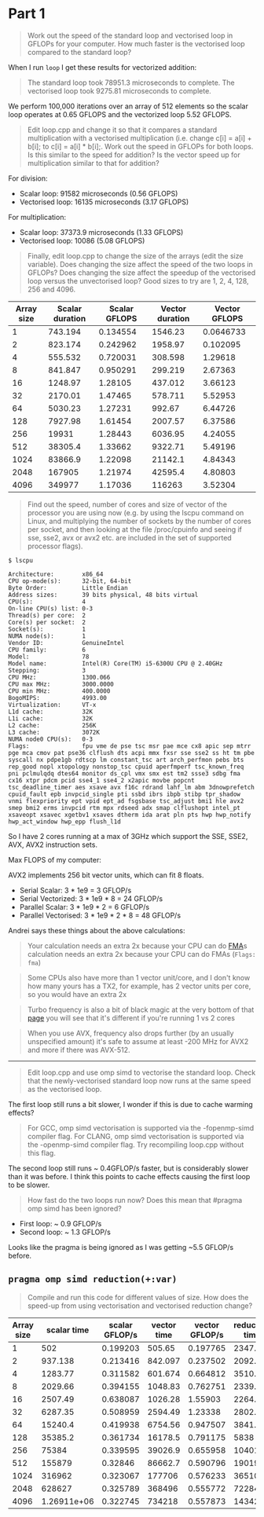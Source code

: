 # Part 1

> Work out the speed of the standard loop and vectorised loop in GFLOPs for your
> computer. How much faster is the vectorised loop compared to the standard
> loop?

When I run `loop` I get these results for vectorized addition:

> The standard loop took 78951.3 microseconds to complete.
> The vectorised loop took 9275.81 microseconds to complete.

We perform 100,000 iterations over an array of 512 elements so the scalar loop
operates at 0.65 GFLOPS and the vectorized loop 5.52 GFLOPS.

> Edit loop.cpp and change it so that it compares a standard multiplication with
> a vectorised multiplication (i.e. change c[i] = a[i] + b[i]; to c[i] = a[i] *
> b[i];. Work out the speed in GFLOPs for both loops. Is this similar to the
> speed for addition? Is the vector speed up for multiplication similar to that
> for addition?

For division:

- Scalar loop: 91582 microseconds (0.56 GFLOPS)
- Vectorised loop: 16135 microseconds (3.17 GFLOPS)

For multiplication:

- Scalar loop: 37373.9 microseconds (1.33 GFLOPS)
- Vectorised loop: 10086 (5.08 GFLOPS)

> Finally, edit loop.cpp to change the size of the arrays (edit the size
> variable). Does changing the size affect the speed of the two loops in GFLOPs?
> Does changing the size affect the speedup of the vectorised loop versus the
> unvectorised loop? Good sizes to try are 1, 2, 4, 128, 256 and 4096.

| Array size | Scalar duration | Scalar GFLOPS | Vector duration | Vector GFLOPS |
|------------|----------------|--------------|-----------------|---------------|
| 1 | 743.194 | 0.134554 | 1546.23 | 0.0646733 |
| 2 | 823.174 | 0.242962 | 1958.97 | 0.102095 |
| 4 | 555.532 | 0.720031 | 308.598 | 1.29618 |
| 8 | 841.847 | 0.950291 | 299.219 | 2.67363 |
| 16 | 1248.97 | 1.28105 | 437.012 | 3.66123 |
| 32 | 2170.01 | 1.47465 | 578.711 | 5.52953 |
| 64 | 5030.23 | 1.27231 | 992.67 | 6.44726 |
| 128 | 7927.98 | 1.61454 | 2007.57 | 6.37586 |
| 256 | 19931 | 1.28443 | 6036.95 | 4.24055 |
| 512 | 38305.4 | 1.33662 | 9322.71 | 5.49196 |
| 1024 | 83866.9 | 1.22098 | 21142.1 | 4.84343 |
| 2048 | 167905 | 1.21974 | 42595.4 | 4.80803 |
| 4096 | 349977 | 1.17036 | 116263 | 3.52304 |

> Find out the speed, number of cores and size of vector of the processor you
> are using now (e.g. by using the lscpu command on Linux, and multiplying the
> number of sockets by the number of cores per socket, and then looking at the
> file /proc/cpuinfo and seeing if sse, sse2, avx or avx2 etc. are included in
> the set of supported processor flags).

```
$ lscpu

Architecture:        x86_64
CPU op-mode(s):      32-bit, 64-bit
Byte Order:          Little Endian
Address sizes:       39 bits physical, 48 bits virtual
CPU(s):              4
On-line CPU(s) list: 0-3
Thread(s) per core:  2
Core(s) per socket:  2
Socket(s):           1
NUMA node(s):        1
Vendor ID:           GenuineIntel
CPU family:          6
Model:               78
Model name:          Intel(R) Core(TM) i5-6300U CPU @ 2.40GHz
Stepping:            3
CPU MHz:             1300.066
CPU max MHz:         3000.0000
CPU min MHz:         400.0000
BogoMIPS:            4993.00
Virtualization:      VT-x
L1d cache:           32K
L1i cache:           32K
L2 cache:            256K
L3 cache:            3072K
NUMA node0 CPU(s):   0-3
Flags:               fpu vme de pse tsc msr pae mce cx8 apic sep mtrr pge mca cmov pat pse36 clflush dts acpi mmx fxsr sse sse2 ss ht tm pbe syscall nx pdpe1gb rdtscp lm constant_tsc art arch_perfmon pebs bts rep_good nopl xtopology nonstop_tsc cpuid aperfmperf tsc_known_freq pni pclmulqdq dtes64 monitor ds_cpl vmx smx est tm2 ssse3 sdbg fma cx16 xtpr pdcm pcid sse4_1 sse4_2 x2apic movbe popcnt tsc_deadline_timer aes xsave avx f16c rdrand lahf_lm abm 3dnowprefetch cpuid_fault epb invpcid_single pti ssbd ibrs ibpb stibp tpr_shadow vnmi flexpriority ept vpid ept_ad fsgsbase tsc_adjust bmi1 hle avx2 smep bmi2 erms invpcid rtm mpx rdseed adx smap clflushopt intel_pt xsaveopt xsavec xgetbv1 xsaves dtherm ida arat pln pts hwp hwp_notify hwp_act_window hwp_epp flush_l1d
```

So I have 2 cores running at a max of 3GHz which support the SSE, SSE2, AVX,
AVX2 instruction sets.

Max FLOPS of my computer:

AVX2 implements 256 bit vector units, which can fit 8 floats.

- Serial Scalar: 3 * 1e9 = 3 GFLOP/s
- Serial Vectorized: 3 * 1e9 * 8 = 24 GFLOP/s
- Parallel Scalar: 3 * 1e9 * 2 = 6 GFLOP/s
- Parallel Vectorised: 3 * 1e9 * 2 * 8 = 48 GFLOP/s

Andrei says these things about the above calculations:

> Your calculation needs an extra 2x because your CPU can do [FMA](https://en.wikipedia.org/wiki/Multiply%E2%80%93accumulate_operation#Fused_multiply%E2%80%93add)s
> calculation needs an extra 2x because your CPU can do FMAs (`Flags: fma`)

> Some CPUs also have more than 1 vector unit/core, and I don't know how many yours has
> a TX2, for example, has 2 vector units per core, so you would have an extra 2x

> Turbo frequency is also a bit of black magic at the very bottom of that
> [page](https://en.wikichip.org/wiki/intel/core_i5/i5-6300u) you will see that
> it's different if you're running 1 vs 2 cores

> When you use AVX, frequency also drops further (by an usually unspecified amount)
> it's safe to assume at least -200 MHz for AVX2 and more if there was AVX-512.

---

> Edit loop.cpp and use omp simd to vectorise the standard loop. Check that the
> newly-vectorised standard loop now runs at the same speed as the vectorised
> loop.

The first loop still runs a bit slower, I wonder if this is due to cache warming effects?

> For GCC, omp simd vectorisation is supported via the -fopenmp-simd compiler
> flag. For CLANG, omp simd vectorisation is supported via the -openmp-simd
> compiler flag. Try recompiling loop.cpp without this flag.

The second loop still runs ~ 0.4GFLOP/s faster, but is considerably slower than
it was before. I think this points to cache effects causing the first loop to be slower.

> How fast do the two loops run now? Does this mean that #pragma omp simd has been ignored?

- First loop: ~ 0.9 GFLOP/s
- Second loop: ~ 1.3 GFLOP/s

Looks like the pragma is being ignored as I was getting ~5.5 GFLOP/s before.

## `pragma omp simd reduction(+:var)`

> Compile and run this code for different values of size. How does the speed-up
> from using vectorisation and vectorised reduction change?

| Array size | scalar time | scalar GFLOP/s | vector time | vector GFLOP/s | reduction time | reduction GFLOP/s |
|------------|-------------|----------------|-------------|----------------|----------------|-------------------|
| 1 | 502 | 0.199203 | 505.65 | 0.197765 | 2347.99 | 0.0425896 |
| 2 | 937.138 | 0.213416 | 842.097 | 0.237502 | 2092.84 | 0.0955638 |
| 4 | 1283.77 | 0.311582 | 601.674 | 0.664812 | 3510.95 | 0.113929 |
| 8 | 2029.66 | 0.394155 | 1048.83 | 0.762751 | 2339.87 | 0.341899 |
| 16 | 2507.49 | 0.638087 | 1026.28 | 1.55903 | 2264.72 | 0.70649 |
| 32 | 6287.35 | 0.508959 | 2594.49 | 1.23338 | 2802.2 | 1.14196 |
| 64 | 15240.4 | 0.419938 | 6754.56 | 0.947507 | 3841.41 | 1.66605 |
| 128 | 35385.2 | 0.361734 | 16178.5 | 0.791175 | 5838 | 2.19253 |
| 256 | 75384 | 0.339595 | 39026.9 | 0.655958 | 10401.2 | 2.46126 |
| 512 | 155879 | 0.32846 | 86662.7 | 0.590796 | 19019.6 | 2.69195 |
| 1024 | 316962 | 0.323067 | 177706 | 0.576233 | 36510.5 | 2.80467 |
| 2048 | 628627 | 0.325789 | 368496 | 0.555772 | 72284 | 2.83327 |
| 4096 | 1.26911e+06 | 0.322745 | 734218 | 0.557873 | 143426 | 2.85583 |

